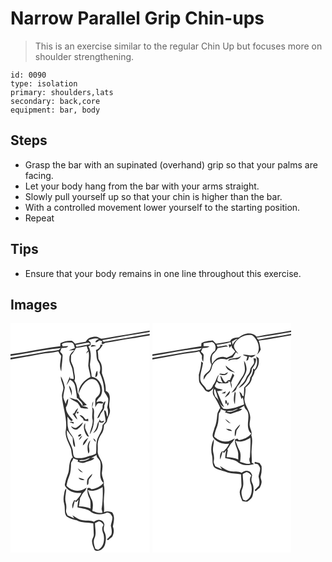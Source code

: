 # Narrow Parallel Grip Chin-ups
> This is an exercise similar to the regular Chin Up but focuses more on shoulder strengthening.

``` 
id: 0090 
type: isolation 
primary: shoulders,lats 
secondary: back,core 
equipment: bar, body 
``` 

## Steps

 - Grasp the bar with an supinated (overhand) grip so that your palms are facing.
 - Let your body hang from the bar with your arms straight.
 - Slowly pull yourself up so that your chin is higher than the bar.
 - With a controlled movement lower yourself to the starting position.
 - Repeat

## Tips

 - Ensure that your body remains in one line throughout this exercise.

## Images

<svg width="167pt" height="275pt" viewBox="0 0 167 275" xmlns="http://www.w3.org/2000/svg">
  <g fill="#FFF">
    <path d="M0 0h167v8.72c-17.13 3.2-34.39 5.6-51.5 8.91-2.16.37-4.31.85-6.5.97-2.16-.38-3.83-2.11-6.01-2.41-4.82-.2-10.45 1.14-12.65 5.94-4.26.75-8.55 1.41-12.75 2.51-1.22-1.25-2.4-2.58-3.82-3.62-4.72-.31-9.68.41-13.8 2.88l-.27 3.75C39.69 30.09 19.98 34.59 0 37.22V0zM110.1 20.18c18.92-3.47 37.91-6.55 56.9-9.63v2.16c-18.36 3.55-36.89 6.1-55.26 9.61-.41-.53-1.23-1.6-1.64-2.14z"/>
    <path d="M143.83 18.47c7.76-1.07 15.4-2.91 23.17-3.9V275H0V43.41c11.75-2.01 23.5-4 35.2-6.25 7.32-1.57 14.86-1.66 22.14-3.44.89 2 2.11 3.81 3.54 5.45-.61 6.12-2.83 12.68.05 18.54.29-6.24 1.39-12.42 1.61-18.65.28-2.18-1.95-3.33-2.95-4.97.44-1.49 1.06-2.91 1.64-4.35 2.73-.43 6.37.57 8.03-2.31-2.22.03-4.43.18-6.63.4-.3-.95-.61-1.89-.92-2.83 3.29-2.37 7.48-1.98 11.31-1.92 3.22.44 3.49 4.31 4.22 6.81-2.47.87-4.92 1.79-7.35 2.75 2.26-.11 4.52-.26 6.78-.39-2.89 2.53-6.28 5.48-5.91 9.75-.85 4.76 2.39 8.66 3.45 13.04.59 3.97 1.67 7.89 1.61 11.93-1.46-.21-2.92-.39-4.39-.54-.01-.68-.05-2.04-.06-2.71-1.44 3.52-3.03 6.99-4.24 10.6 1.63-2 2.93-4.24 4.06-6.56 3.32 1.32 5.59 4.26 6.33 7.71.89 4.66 1.75 9.34 2.14 14.07.43.25 1.3.75 1.74.99 1.53 2.92 6.64 4.96 4.75 8.74-1.79-2.78-3.75-5.46-6.36-7.52-3.12-.49-6.11-1.56-9.14-2.46 2.8 2.76 6.55 4.08 9.77 6.18 1.59 1.89 2.7 4.11 4 6.19 2.97.32 5.95 1.03 8.94.63-1.64-2.56-4.93-2.27-7.52-2.91 1.92-.48 3.85-.92 5.78-1.36-3.17-2.79-6.01-5.91-8.69-9.16-.19-1.93-.59-3.87-2.16-5.18-.72-5.08-.95-10.44-4.08-14.75 1.72-4.28-.38-8.6-.56-12.94-.22-3.61-2.39-6.66-3.39-10.05-.46-2.55-.03-5.14.05-7.7 2.4-2.55 4.18-5.55 5.89-8.59 4.29-.48 8.53-1.31 12.74-2.24.47 1.75 1.05 3.47 1.77 5.14-1.04 1.09-2.02 2.27-2.26 3.84l2.73-2.61c1.31 5.71-.14 11.45-.32 17.17.55 4.55 2.2 8.9 2.69 13.48-7.83 3.54-14.69 11.25-14.32 20.27 2.52-6.77 5.98-13.76 12.7-17.22 3.31-1.02 7.42-.47 9.62 2.44 2.82 3.79 4.35 8.89 3.24 13.55-.68 3.1-3.7 4.73-5.21 7.33-.63 3.34-.25 6.76-.33 10.14.82-1.5 1.49-3.12 2.65-4.4 2.15-1.57 5.77 1.52 7.19-1.35-2.55-2.08-5.68-1.78-8.46-.41.54-3.01 2.87-4.92 4.83-7.03 5.17-8.76-.23-22.06-10.58-23.58.11-5.79-2.89-11.3-1.73-17.1.99-6.44 1.39-13.55-2.15-19.33.94-.55 1.88-1.1 2.83-1.65-.05-.75-.14-2.25-.18-3.01-.9-.95-1.78-1.91-2.66-2.88 4.01-1.42 8.32-2.94 12.56-1.48-1.48 1.25-4.44 1.68-3.91 4.24 1.79.15 2.96-1.43 4.35-2.28 1.22.27 2.45.53 3.68.8-.25.66-.76 1.99-1.02 2.65.59.34 1.17.68 1.75 1.02 1.27-.96 2.7-1.79 4.32-1.94 9.6-1.22 19.03-3.52 28.63-4.74m-47.35 9.89a89.7 89.7 0 0 0 6.52-1.13c-2.19-.86-6.45-2.71-6.52 1.13m11.3-2.41c.21 3.3-2.81 4.97-5.25 6.38 1.13 4.69-.12 10.06 2.92 14.14 2.52 3.72 2.77 8.55 1.43 12.75 3.3 7.14 5.64 14.76 5.5 22.7 1.61 2.71 3.5 5.28 4.75 8.18.59 3.7-.4 7.44-1.07 11.06 1.36 3.56 1.27 7.41.36 11.07-1.76-2.44-.75-6.3-3.42-8.01l-.55.93c.11 4.3 1.83 8.45 1.64 12.82-1.24 1.45-2.47 2.91-3.71 4.36.21 7.42-5.86 12.69-6.9 19.75-1.08 4.79-.03 9.75-1 14.55-3.13 1.95-6.96 2.25-10.39 3.5-4.29 1.92-9.16 1.85-13.75 1.47-3.93-1.5-2.86-6.47-3.73-9.72-1.9-7.92-8.3-14.73-6.85-23.35 2.3 2.83 4.33 5.87 6.77 8.59.61 3.79-.35 8.88 2.77 11.6.57-2.98-.52-5.91-1.06-8.8-.9-4.94-5.75-7.93-6.74-12.85-1.59-4.91-.89-10.09-1.21-15.15 1.56 1.93 2.75 4.34 4.99 5.56.39-.3 1.17-.9 1.55-1.2-3.7-4.43-8.5-9.12-8.29-15.35 2.01-3.03 2.87-6.72 2.63-10.33-1.99 1.58-2.44 4.05-2.83 6.39-.94-2.73-2.41-5.28-2.98-8.13.1-4 1.35-7.85 1.83-11.8-.87-4.66-2.4-9.22-4.67-13.38-.68 5.31 3.37 9.82 2.85 15.14-.48 2.75-1.58 5.4-1.67 8.22.93 14.34 7.17 28.37 4.46 42.89-.47 7.67 4.15 14.25 6.54 21.24.49 3.51.65 7.1 2.18 10.37l-1.1-.11c-2.86 3.97-3.23 8.79-3.61 13.5-.28 5.28-3.17 9.87-4.18 14.99-.18 1.92-1.67 4.22-.1 5.94 4.07 6.26 12.1 8.51 19.23 7.7-1.5 3.58-4.05 6.5-6.61 9.35-.68-.21-1.35-.4-2.02-.6-1.75 2.99-3.44 6.73-1.69 10.11.83-3.14 1.45-6.34 2.44-9.44.37.45 1.11 1.34 1.48 1.79.75-.78 2.24-2.33 2.98-3.11-.83 3-1.14 6.09-1.33 9.18 5.71 1.59 12.33 1.64 16.81 6.03 5.73 3.39 13.07 3.13 18.98.29 1.14.38 2.29.77 3.43 1.16 1.06 1.74 3.07 3.29 2.66 5.55-.08 3.16-1.48 6.07-1.86 9.17.85 3.61 1.84 7.35.45 10.98-2 1.45-3.02 3.87-5.2 5.13.44.45.89.9 1.33 1.36 1.55-1.41 3.15-2.75 4.86-3.97 2.34-3.8 2.82-8.39 1-12.5 1-5.67 2.94-12.17-.94-17.21-3.15-1.51-6.62-1.53-9.81-.07.95-4.91-.53-9.85-.01-14.78.07-6.13 1.6-12.35-.15-18.36 1.1-5.07-2.81-9.47-2.19-14.52.45-3.69 1.29-7.5.16-11.16-1.01-5.24-5.78-9.31-5.22-14.89.2-2.69.04-5.38-.02-8.07.22-4.51 2.17-8.7 4.7-12.36 2.11-3.08 2.74-6.81 2.87-10.46 1.22-1.42 2.7-2.7 3.47-4.44.89-5.02 4.82-9.47 3.39-14.82-1.9-5.54 1.34-11.25-.46-16.81-.39-2.35-2.32-3.9-4.37-4.82.49-7.41-2.17-14.42-4.56-21.28-.14-2.98.46-5.99-.3-8.93-.33-3.13-2.45-5.55-3.85-8.24-.35-3.13-.28-6.3-.95-9.4 2.79-1.88 4.66-4.7 6.19-7.64-1.01.05-2 .11-3 .17m-6.12 38.73c3.68-.76 2.8-5.03 2.49-7.73-2.03 2.05-1.97 5.09-2.49 7.73m-31.43 9.99c.14 4.29 2.8 7.99 3.01 12.3 1.08-4.31.02-9.02-3.01-12.3M98.22 103c.62 3.65-.58 7.34-.06 10.98 1.94 6.63-2.31 12.88-3.05 19.35 4.31-6.43 5.59-14.57 5.03-22.19-.2-3.56 1.28-7.79-2.04-10.35.58-2.32 1.2-4.64 1.19-7.05-1.69 2.8-1.56 6.14-1.07 9.26m12.18-1.01c-2.17 4.04-5.12 7.71-6.3 12.23 1.55-.77 2.75-2 3.28-3.66 1.38-4.02 5.92-6.8 5.12-11.47.67-1.8 1.24-3.64 1.6-5.52-3.5 1.31-3.58 5.3-3.7 8.42m-33.8 5.76c-.54.27-1.6.81-2.13 1.08 1.94 2.19 3.22 4.98 5.64 6.72-.35-2.13-1.39-4.03-2.6-5.78 1.17-2.69 2.97-5.12 3.56-8.03-2 1.58-3.52 3.65-4.47 6.01m3.27-1.28c-.6 1.71-.09 2.24 1.5 1.6.57-1.69.07-2.23-1.5-1.6m3.02 3.87c1.28 2.37 4.62 3.4 4.85 6.25 1.85.51 3.74.87 5.66 1.01-.06-1-.14-1.99-.24-2.98-.75.25-2.26.74-3.01.98-1.96-2.26-3.77-5.58-7.26-5.26m23.4 4.81c.12.48.34 1.46.46 1.95-2.24 1.62-2.35 4.6-3.22 6.99-.74 2.92-2.64 5.3-4.32 7.73 5.25-2.26 6.61-8.42 6.85-13.58 2.15 1.3 5.6 1.87 6.43-1.24-1.21.3-2.41.61-3.6.95-.87-.94-1.73-1.87-2.6-2.8m-35.27 3.51c1.63.64 3.29 1.25 4.92 1.92l-.28-2.14c-1.56.16-3.14-.51-4.64.22m15.96.29c-2.68 2.2-5.11 4.72-8.05 6.56-2.3.88-4.22-1.21-6.27-1.89 1.18 2.92 4.44 4.78 7.49 3.72 2.84-2.19 5.86-4.79 6.83-8.39m2.4 11.77c1.05 2.16 1.86 5.22 4.74 5.4-1.37-3.52-3.42-6.75-4.6-10.34-.12-1.99.15-3.98.17-5.97-2.62 3.06-1.57 7.48-.31 10.91m-5.8 2.37c-.96.44-2.81 1.26-2.33 2.6 1.71 1.38 5.78-3.11 2.33-2.6m-1.48 7.17c1.8-1.32 3.1-3.17 3.96-5.22-2.16.99-3.4 2.99-3.96 5.22m4.74 6.34c3.24-2.05 4.46-6.13 6.62-9.18-3.41 1.9-6.51 5.03-6.62 9.18m12.42-8.43a9.416 9.416 0 0 0 2.88 4.33c.51-2.25-1.17-3.44-2.88-4.33m-5.79 18.25c2.01-2.05 1.01-4.9.75-7.41-.59-2.95 1-5.67 1.63-8.47-4.31 3.81-3.84 10.78-2.38 15.88m-29.28 49.43c-.71 3.67-.85 7.48.27 11.08 1.44 4.87-.41 10.53 2.79 14.89 3.71 2.4 7.88 3.97 12.24 4.63 6.11 3.4 13.26 2.33 19.87 3.79.25 4.25.36 8.51.56 12.77.37 2.52-1.29 4.6-1.92 6.92-.76 4.35 1.43 8.4 2.96 12.32 5.37 2.88 11.46-1.93 12.6-7.25 1.07-4.8 1.61-10.21-.84-14.69-1.5-2.73-.62-5.91-.01-8.76-.65-2.16-1.79-4.46-4.18-5.05-2.91-1.37-6.09.21-8.45 1.92-4.03-2.35-8.84-1.07-13.22-1.94-4.81-.34-8.43-3.81-12.62-5.76.58.88 1.73 2.64 2.31 3.53-2.68-1.2-5.3-2.51-8.02-3.57-.82-2.13-2.38-4.2-1.78-6.59.46-3.11.38-6.25-.52-9.28-1.47-5.48.63-10.98.76-16.47-2.32 1.78-2.21 4.91-2.8 7.51z"/>
    <path d="M78.21 26.05c5.23-1.03 10.47-2.2 15.76-2.83.47.46 1.42 1.37 1.9 1.83-5.55 1-11.1 1.97-16.59 3.27-.27-.57-.8-1.71-1.07-2.27zM0 39.27c20.13-3.05 40.02-7.81 60.35-9.46-.61.57-1.82 1.71-2.42 2.27-5.26 1.23-10.67 1.54-16.01 2.25C27.97 36.79 14.03 39.38 0 41.37v-2.1zM96.87 161.73c2.18-1.16 4.34-2.36 6.43-3.68-.3 3.65 3.91 4.86 4.43 8.23 1.9 8.31-3.26 18.58 3.88 25.35-3.68 4.45-8.99 6.82-14.63 7.6-1.19-1.6-2.88-1.85-4.69-1.23-.37 4.02.5 8 2.3 11.6 2.18 3.94 1.1 8.57 1.51 12.85-4.43-1.79-9.19-2.82-13.98-2.69.48-3.35.94-6.7 1.43-10.04 1.67-2.62 2.73-5.72 5.18-7.75 1.45-1.19 1.95-3.06 2.73-4.68-3.5 2.01-7.32 4.09-11.5 3.66-4.88-.17-9.39-2.56-12.76-6 .62-3.79 1.6-7.5 3.09-11.03 1.97-4.75 2.21-9.95 2.31-15.02-.11-2.6 2.6-4.21 2.67-6.8 1.77.88 3.62 1.6 5.57 1.96l.2 1.24-1.01.48c3.07 1.32 6.54 2.83 9.8 1.14 3.55-1.79 8.4-1.57 10.84-5.1-.95-.02-2.85-.06-3.8-.09m-16.18 12.2c1.36 2.47 3.32 4.68 6.25 5.14a76.842 76.842 0 0 0-6.25-5.14M92.46 187c-.72 2.32-.84 4.84-.45 7.24 2.87-1.17.66-5.46 2.53-7.57 1.56-1.82 3.35-3.63 3.64-6.14-2.15 1.92-4.09 4.1-5.72 6.47m-10.88-1.56c1.52 2.55 4.63 3.17 7.35 2.54-2.13-1.59-4.85-1.87-7.35-2.54z"/>
    <path d="M87 164.06c3.07.25 5.56-2 8.56-2.19-3.75 2.54-8.66 4.38-13.23 3.24 1.22-1.32 3.07-.95 4.67-1.05zM92.79 200.04c5.93 2.44 12.7-.2 17.76-3.55.44 8.85.19 17.78-1.22 26.53.23 1.46.76 2.85 1.11 4.29-4.22 1.22-8.32-.85-12.26-2.11.86-4.9 1.48-10.5-1.36-14.87-1.65-3.3-2.65-6.88-4.03-10.29zM101.5 239.87c1.52-.81 3.06-1.59 4.6-2.36 2.54.63 4.57 2.16 5.58 4.63-2.66 3.17-1.5 7.62-.02 11.05 1.51 6.56.42 15.63-6.58 18.63-.79-.25-2.37-.77-3.16-1.03-1.41-4.09-3.09-8.74-1.1-12.93 2.68-5.68.37-12.02.68-17.99z"/>
  </g>
  <g fill="#333">
    <path d="M115.5 17.63c17.11-3.31 34.37-5.71 51.5-8.91v1.83c-18.99 3.08-37.98 6.16-56.9 9.63.41.54 1.23 1.61 1.64 2.14 18.37-3.51 36.9-6.06 55.26-9.61v1.86c-7.77.99-15.41 2.83-23.17 3.9-9.6 1.22-19.03 3.52-28.63 4.74-1.62.15-3.05.98-4.32 1.94-.58-.34-1.16-.68-1.75-1.02.26-.66.77-1.99 1.02-2.65-1.23-.27-2.46-.53-3.68-.8-1.39.85-2.56 2.43-4.35 2.28-.53-2.56 2.43-2.99 3.91-4.24-4.24-1.46-8.55.06-12.56 1.48.88.97 1.76 1.93 2.66 2.88.04.76.13 2.26.18 3.01-.95.55-1.89 1.1-2.83 1.65 3.54 5.78 3.14 12.89 2.15 19.33-1.16 5.8 1.84 11.31 1.73 17.1 10.35 1.52 15.75 14.82 10.58 23.58-1.96 2.11-4.29 4.02-4.83 7.03 2.78-1.37 5.91-1.67 8.46.41-1.42 2.87-5.04-.22-7.19 1.35-1.16 1.28-1.83 2.9-2.65 4.4.08-3.38-.3-6.8.33-10.14 1.51-2.6 4.53-4.23 5.21-7.33 1.11-4.66-.42-9.76-3.24-13.55-2.2-2.91-6.31-3.46-9.62-2.44-6.72 3.46-10.18 10.45-12.7 17.22-.37-9.02 6.49-16.73 14.32-20.27-.49-4.58-2.14-8.93-2.69-13.48.18-5.72 1.63-11.46.32-17.17l-2.73 2.61c.24-1.57 1.22-2.75 2.26-3.84-.72-1.67-1.3-3.39-1.77-5.14-4.21.93-8.45 1.76-12.74 2.24-1.71 3.04-3.49 6.04-5.89 8.59-.08 2.56-.51 5.15-.05 7.7 1 3.39 3.17 6.44 3.39 10.05.18 4.34 2.28 8.66.56 12.94 3.13 4.31 3.36 9.67 4.08 14.75 1.57 1.31 1.97 3.25 2.16 5.18 2.68 3.25 5.52 6.37 8.69 9.16-1.93.44-3.86.88-5.78 1.36 2.59.64 5.88.35 7.52 2.91-2.99.4-5.97-.31-8.94-.63-1.3-2.08-2.41-4.3-4-6.19-3.22-2.1-6.97-3.42-9.77-6.18 3.03.9 6.02 1.97 9.14 2.46 2.61 2.06 4.57 4.74 6.36 7.52 1.89-3.78-3.22-5.82-4.75-8.74-.44-.24-1.31-.74-1.74-.99-.39-4.73-1.25-9.41-2.14-14.07-.74-3.45-3.01-6.39-6.33-7.71-1.13 2.32-2.43 4.56-4.06 6.56 1.21-3.61 2.8-7.08 4.24-10.6.01.67.05 2.03.06 2.71 1.47.15 2.93.33 4.39.54.06-4.04-1.02-7.96-1.61-11.93-1.06-4.38-4.3-8.28-3.45-13.04-.37-4.27 3.02-7.22 5.91-9.75-2.26.13-4.52.28-6.78.39 2.43-.96 4.88-1.88 7.35-2.75-.73-2.5-1-6.37-4.22-6.81-3.83-.06-8.02-.45-11.31 1.92.31.94.62 1.88.92 2.83 2.2-.22 4.41-.37 6.63-.4-1.66 2.88-5.3 1.88-8.03 2.31-.58 1.44-1.2 2.86-1.64 4.35 1 1.64 3.23 2.79 2.95 4.97-.22 6.23-1.32 12.41-1.61 18.65-2.88-5.86-.66-12.42-.05-18.54-1.43-1.64-2.65-3.45-3.54-5.45-7.28 1.78-14.82 1.87-22.14 3.44C23.5 39.41 11.75 41.4 0 43.41v-2.04c14.03-1.99 27.97-4.58 41.92-7.04 5.34-.71 10.75-1.02 16.01-2.25.6-.56 1.81-1.7 2.42-2.27C40.02 31.46 20.13 36.22 0 39.27v-2.05c19.98-2.63 39.69-7.13 59.7-9.57l.27-3.75c4.12-2.47 9.08-3.19 13.8-2.88 1.42 1.04 2.6 2.37 3.82 3.62 4.2-1.1 8.49-1.76 12.75-2.51 2.2-4.8 7.83-6.14 12.65-5.94 2.18.3 3.85 2.03 6.01 2.41 2.19-.12 4.34-.6 6.5-.97m-37.29 8.42c.27.56.8 1.7 1.07 2.27 5.49-1.3 11.04-2.27 16.59-3.27-.48-.46-1.43-1.37-1.9-1.83-5.29.63-10.53 1.8-15.76 2.83z"/>
    <path d="M96.48 28.36c.07-3.84 4.33-1.99 6.52-1.13a89.7 89.7 0 0 1-6.52 1.13zM107.78 25.95c1-.06 1.99-.12 3-.17-1.53 2.94-3.4 5.76-6.19 7.64.67 3.1.6 6.27.95 9.4 1.4 2.69 3.52 5.11 3.85 8.24.76 2.94.16 5.95.3 8.93 2.39 6.86 5.05 13.87 4.56 21.28 2.05.92 3.98 2.47 4.37 4.82 1.8 5.56-1.44 11.27.46 16.81 1.43 5.35-2.5 9.8-3.39 14.82-.77 1.74-2.25 3.02-3.47 4.44-.13 3.65-.76 7.38-2.87 10.46-2.53 3.66-4.48 7.85-4.7 12.36.06 2.69.22 5.38.02 8.07-.56 5.58 4.21 9.65 5.22 14.89 1.13 3.66.29 7.47-.16 11.16-.62 5.05 3.29 9.45 2.19 14.52 1.75 6.01.22 12.23.15 18.36-.52 4.93.96 9.87.01 14.78 3.19-1.46 6.66-1.44 9.81.07 3.88 5.04 1.94 11.54.94 17.21 1.82 4.11 1.34 8.7-1 12.5-1.71 1.22-3.31 2.56-4.86 3.97-.44-.46-.89-.91-1.33-1.36 2.18-1.26 3.2-3.68 5.2-5.13 1.39-3.63.4-7.37-.45-10.98.38-3.1 1.78-6.01 1.86-9.17.41-2.26-1.6-3.81-2.66-5.55-1.14-.39-2.29-.78-3.43-1.16-5.91 2.84-13.25 3.1-18.98-.29-4.48-4.39-11.1-4.44-16.81-6.03.19-3.09.5-6.18 1.33-9.18-.74.78-2.23 2.33-2.98 3.11-.37-.45-1.11-1.34-1.48-1.79-.99 3.1-1.61 6.3-2.44 9.44-1.75-3.38-.06-7.12 1.69-10.11.67.2 1.34.39 2.02.6 2.56-2.85 5.11-5.77 6.61-9.35-7.13.81-15.16-1.44-19.23-7.7-1.57-1.72-.08-4.02.1-5.94 1.01-5.12 3.9-9.71 4.18-14.99.38-4.71.75-9.53 3.61-13.5l1.1.11c-1.53-3.27-1.69-6.86-2.18-10.37-2.39-6.99-7.01-13.57-6.54-21.24 2.71-14.52-3.53-28.55-4.46-42.89.09-2.82 1.19-5.47 1.67-8.22.52-5.32-3.53-9.83-2.85-15.14 2.27 4.16 3.8 8.72 4.67 13.38-.48 3.95-1.73 7.8-1.83 11.8.57 2.85 2.04 5.4 2.98 8.13.39-2.34.84-4.81 2.83-6.39.24 3.61-.62 7.3-2.63 10.33-.21 6.23 4.59 10.92 8.29 15.35-.38.3-1.16.9-1.55 1.2-2.24-1.22-3.43-3.63-4.99-5.56.32 5.06-.38 10.24 1.21 15.15.99 4.92 5.84 7.91 6.74 12.85.54 2.89 1.63 5.82 1.06 8.8-3.12-2.72-2.16-7.81-2.77-11.6-2.44-2.72-4.47-5.76-6.77-8.59-1.45 8.62 4.95 15.43 6.85 23.35.87 3.25-.2 8.22 3.73 9.72 4.59.38 9.46.45 13.75-1.47 3.43-1.25 7.26-1.55 10.39-3.5.97-4.8-.08-9.76 1-14.55 1.04-7.06 7.11-12.33 6.9-19.75 1.24-1.45 2.47-2.91 3.71-4.36.19-4.37-1.53-8.52-1.64-12.82l.55-.93c2.67 1.71 1.66 5.57 3.42 8.01.91-3.66 1-7.51-.36-11.07.67-3.62 1.66-7.36 1.07-11.06-1.25-2.9-3.14-5.47-4.75-8.18.14-7.94-2.2-15.56-5.5-22.7 1.34-4.2 1.09-9.03-1.43-12.75-3.04-4.08-1.79-9.45-2.92-14.14 2.44-1.41 5.46-3.08 5.25-6.38M96.87 161.73c.95.03 2.85.07 3.8.09-2.44 3.53-7.29 3.31-10.84 5.1-3.26 1.69-6.73.18-9.8-1.14l1.01-.48-.2-1.24c-1.95-.36-3.8-1.08-5.57-1.96-.07 2.59-2.78 4.2-2.67 6.8-.1 5.07-.34 10.27-2.31 15.02-1.49 3.53-2.47 7.24-3.09 11.03 3.37 3.44 7.88 5.83 12.76 6 4.18.43 8-1.65 11.5-3.66-.78 1.62-1.28 3.49-2.73 4.68-2.45 2.03-3.51 5.13-5.18 7.75-.49 3.34-.95 6.69-1.43 10.04 4.79-.13 9.55.9 13.98 2.69-.41-4.28.67-8.91-1.51-12.85-1.8-3.6-2.67-7.58-2.3-11.6 1.81-.62 3.5-.37 4.69 1.23 5.64-.78 10.95-3.15 14.63-7.6-7.14-6.77-1.98-17.04-3.88-25.35-.52-3.37-4.73-4.58-4.43-8.23-2.09 1.32-4.25 2.52-6.43 3.68M87 164.06c-1.6.1-3.45-.27-4.67 1.05 4.57 1.14 9.48-.7 13.23-3.24-3 .19-5.49 2.44-8.56 2.19m5.79 35.98c1.38 3.41 2.38 6.99 4.03 10.29 2.84 4.37 2.22 9.97 1.36 14.87 3.94 1.26 8.04 3.33 12.26 2.11-.35-1.44-.88-2.83-1.11-4.29 1.41-8.75 1.66-17.68 1.22-26.53-5.06 3.35-11.83 5.99-17.76 3.55z"/>
    <path d="M101.66 64.68c.52-2.64.46-5.68 2.49-7.73.31 2.7 1.19 6.97-2.49 7.73zM70.23 74.67c3.03 3.28 4.09 7.99 3.01 12.3-.21-4.31-2.87-8.01-3.01-12.3zM98.22 103c-.49-3.12-.62-6.46 1.07-9.26.01 2.41-.61 4.73-1.19 7.05 3.32 2.56 1.84 6.79 2.04 10.35.56 7.62-.72 15.76-5.03 22.19.74-6.47 4.99-12.72 3.05-19.35-.52-3.64.68-7.33.06-10.98zM110.4 101.99c.12-3.12.2-7.11 3.7-8.42-.36 1.88-.93 3.72-1.6 5.52.8 4.67-3.74 7.45-5.12 11.47-.53 1.66-1.73 2.89-3.28 3.66 1.18-4.52 4.13-8.19 6.3-12.23zM76.6 107.75c.95-2.36 2.47-4.43 4.47-6.01-.59 2.91-2.39 5.34-3.56 8.03 1.21 1.75 2.25 3.65 2.6 5.78-2.42-1.74-3.7-4.53-5.64-6.72.53-.27 1.59-.81 2.13-1.08z"/>
    <path d="M79.87 106.47c1.57-.63 2.07-.09 1.5 1.6-1.59.64-2.1.11-1.5-1.6zM82.89 110.34c3.49-.32 5.3 3 7.26 5.26.75-.24 2.26-.73 3.01-.98.1.99.18 1.98.24 2.98-1.92-.14-3.81-.5-5.66-1.01-.23-2.85-3.57-3.88-4.85-6.25zM106.29 115.15c.87.93 1.73 1.86 2.6 2.8 1.19-.34 2.39-.65 3.6-.95-.83 3.11-4.28 2.54-6.43 1.24-.24 5.16-1.6 11.32-6.85 13.58 1.68-2.43 3.58-4.81 4.32-7.73.87-2.39.98-5.37 3.22-6.99-.12-.49-.34-1.47-.46-1.95zM71.02 118.66c1.5-.73 3.08-.06 4.64-.22l.28 2.14c-1.63-.67-3.29-1.28-4.92-1.92zM86.98 118.95c-.97 3.6-3.99 6.2-6.83 8.39-3.05 1.06-6.31-.8-7.49-3.72 2.05.68 3.97 2.77 6.27 1.89 2.94-1.84 5.37-4.36 8.05-6.56zM89.38 130.72c-1.26-3.43-2.31-7.85.31-10.91-.02 1.99-.29 3.98-.17 5.97 1.18 3.59 3.23 6.82 4.6 10.34-2.88-.18-3.69-3.24-4.74-5.4zM83.58 133.09c3.45-.51-.62 3.98-2.33 2.6-.48-1.34 1.37-2.16 2.33-2.6zM82.1 140.26c.56-2.23 1.8-4.23 3.96-5.22-.86 2.05-2.16 3.9-3.96 5.22zM86.84 146.6c.11-4.15 3.21-7.28 6.62-9.18-2.16 3.05-3.38 7.13-6.62 9.18zM99.26 138.17c1.71.89 3.39 2.08 2.88 4.33a9.416 9.416 0 0 1-2.88-4.33zM93.47 156.42c-1.46-5.1-1.93-12.07 2.38-15.88-.63 2.8-2.22 5.52-1.63 8.47.26 2.51 1.26 5.36-.75 7.41zM80.69 173.93c2.17 1.6 4.26 3.32 6.25 5.14-2.93-.46-4.89-2.67-6.25-5.14zM92.46 187c1.63-2.37 3.57-4.55 5.72-6.47-.29 2.51-2.08 4.32-3.64 6.14-1.87 2.11.34 6.4-2.53 7.57-.39-2.4-.27-4.92.45-7.24zM81.58 185.44c2.5.67 5.22.95 7.35 2.54-2.72.63-5.83.01-7.35-2.54zM64.19 205.85c.59-2.6.48-5.73 2.8-7.51-.13 5.49-2.23 10.99-.76 16.47.9 3.03.98 6.17.52 9.28-.6 2.39.96 4.46 1.78 6.59 2.72 1.06 5.34 2.37 8.02 3.57-.58-.89-1.73-2.65-2.31-3.53 4.19 1.95 7.81 5.42 12.62 5.76 4.38.87 9.19-.41 13.22 1.94 2.36-1.71 5.54-3.29 8.45-1.92 2.39.59 3.53 2.89 4.18 5.05-.61 2.85-1.49 6.03.01 8.76 2.45 4.48 1.91 9.89.84 14.69-1.14 5.32-7.23 10.13-12.6 7.25-1.53-3.92-3.72-7.97-2.96-12.32.63-2.32 2.29-4.4 1.92-6.92-.2-4.26-.31-8.52-.56-12.77-6.61-1.46-13.76-.39-19.87-3.79-4.36-.66-8.53-2.23-12.24-4.63-3.2-4.36-1.35-10.02-2.79-14.89-1.12-3.6-.98-7.41-.27-11.08m37.31 34.02c-.31 5.97 2 12.31-.68 17.99-1.99 4.19-.31 8.84 1.1 12.93.79.26 2.37.78 3.16 1.03 7-3 8.09-12.07 6.58-18.63-1.48-3.43-2.64-7.88.02-11.05-1.01-2.47-3.04-4-5.58-4.63-1.54.77-3.08 1.55-4.6 2.36z"/>
  </g>
</svg>

<svg width="167pt" height="275pt" viewBox="0 0 167 275" xmlns="http://www.w3.org/2000/svg">
  <g fill="#FFF">
    <path d="M0 0h167v8.72c-13.94 2.74-28.06 4.43-41.97 7.38-5.58-6.29-15.38-4.27-21.02.82-3.93.59-9.04.42-10.8 4.84-5.56 1.03-11.13 1.98-16.71 2.84-1.3-1.34-2.61-2.67-3.94-3.98-4.66.57-9.53.73-13.66 3.26-.1 1.23-.21 2.45-.31 3.68C39.02 30.61 19.57 34.33 0 37.37V0zM125.12 17.32c14-2.08 27.94-4.48 41.88-6.91v2.3c-13.23 2.84-26.72 4.2-39.94 7.07-.65-.82-1.29-1.64-1.94-2.46z"/>
    <path d="M98.01 26.05c3.31-8.31 13.09-13.21 21.72-11.67 7.02 5.05 10.64 15.64 5.68 23.32 1.98-1.68 3.61-3.72 4.64-6.11-.85-3.62-1-7.41-2.51-10.85 13.25-1.37 26.34-4.06 39.46-6.31V275H0V43.42c11.65-2.03 23.3-3.96 34.91-6.21 7.04-1.54 14.33-1.55 21.3-3.48 1.05 1.82 2.18 3.59 3.39 5.32-.36 2.54-.26 5.11 1.35 7.23.23-2.45.56-4.89.54-7.34.46-2.28-1.93-3.33-3.18-4.78.65-1.45 1.29-2.9 1.94-4.35 2.89-.2 5.98-.16 8.38-2.05-2.4-.19-4.81-.21-7.22-.16l.09-3.51c3.36-.73 6.82-.89 10.2-1.52 4.08 1.79 5.03 6.62 3.36 10.46-5.57 3.45-7.44 11.04-4.05 16.65-.75 2.29-1.24 4.7-2.44 6.82-2.02 2.35-4.82 3.95-6.58 6.54-.57 1.54-.41 3.22-.57 4.82 1.93-2.84 3.37-6.11 6.24-8.17 4.14-3 3.04-9.06 6.55-12.58 3.33-4.62 9.72-5.14 14.81-3.65 2.37-1.02 4.8-1.9 7.33-2.42 1.4-2.1 2.7-4.27 4-6.44.69.56 2.07 1.67 2.76 2.23-2.08-3.36-5.89-6.4-5.1-10.78m10.54 11.98c1.78.75 3.59 1.44 5.42 2.08-.44 1.62-.86 3.26-1.25 4.9.53-.26 1.59-.76 2.12-1.01.37-1.38.76-2.75 1.17-4.12.96.37 1.92.75 2.87 1.13 2.07-.41 3.69-1.66 5.17-3.09-2.05.02-4.03.66-6.08.7-3.16-.02-6.25-1.45-9.42-.59m-16.66 5.33c-.22.49-.67 1.49-.9 1.99 2.77-1.52 5.81-2.3 8.99-1.96 2.84.3 5.36-1.72 6.38-4.27-4.19 3.33-9.73 2.24-14.47 4.24m32.98-2.33c1.67 4.79 1.09 10.42-2.08 14.47-.46-.27-1.37-.82-1.82-1.09-.1 3.96-1.22 7.67-3.62 10.85.13 5.27-4.12 8.41-7.28 11.94.12 3.47-.16 6.94-.42 10.39-.46-.17-1.39-.52-1.85-.69-.02-2.29-1.94-3.56-3.44-4.95.81 3.1 1.72 6.16 2.63 9.23.31-.56.91-1.68 1.21-2.24 1.22 2.66 1.34 5.64 1.81 8.49-7.87 3.07-16.17 6.37-24.79 5.18-4.27-4.11-4.73-11.15-9.72-14.48-.62-2-1.6-3.97-1.55-6.11.32-.87-.32-3.99 1.39-2.59 2.4 5.73 3.05 12.18 6.49 17.48.86 1.73 2.43 2.82 4.16 3.59-3.35-6.12-5.66-12.68-8.36-19.09 2.35-.11 4.7-.45 6.89-1.36-3.13-1.76-7.82-.64-9.64-4.6.74-1.85 1.64-3.64 2.46-5.46.82.76 1.65 1.52 2.49 2.27 3.93-.94 8.31 1.05 11.81-1.46l-1.37-1.1c1.03.14 2.07.3 3.1.46.3 2.75 1.08 5.41 1.96 8.03.07-2.38-.04-4.79-.95-7.01 1.03-2.94 2.44-5.73 3.9-8.48-.65-.85-1.31-1.68-1.96-2.52-.91 2.53-1.75 5.11-3.16 7.42l.63.3c-1.11.22-2.21.45-3.31.69-.84.86-1.69 1.71-2.55 2.55-3.3-1.79-3.53-5.95-6.27-8.28.23 3.07 1.02 6.1 2.85 8.62-2.2-.72-4.79-.91-6.48-2.67-.35-2.5 1.16-4.79 1.63-7.19-3.19 3.67-3.44 8.98-6.86 12.56-1 3.27-3.98 6.74-7.75 5.44-1.93-4.54-7.38-7.13-7.55-12.48-.33-6.69 2.43-13.13 3.25-19.74-.76-.48-1.5-.98-2.23-1.5.31 5.52-1.58 10.78-2.81 16.07.29 2.99-.1 6.08.67 9 1.92 3.25 4.59 5.97 6.73 9.06.98 1.5 2.93 1.72 4.44 2.46 2.11-1.42 4.41-2.7 5.84-4.91-1.01 2.89-1.46 6.24.12 9.01 3.19 5.27 6.45 10.56 8.49 16.4 2 1.06 4.13 1.82 6.39 2.09-.39.62-.78 1.24-1.17 1.87 2.19.71 4.35 1.88 6.72 1.72 2.31-.36 4.45-1.37 6.68-2.07 2.54-.9 5.51-1.33 7.14-3.76-.98-.01-2.93-.04-3.9-.05 2.15-1.19 4.29-2.4 6.34-3.75.25 1.74.88 3.36 2.28 4.48 3.59 3.5 2.77 8.98 2.46 13.49-.61 5.28-.74 11.68 3.69 15.45-3.59 4.75-9.17 6.96-14.88 7.88l-1.77-2.01c-.9.31-1.8.63-2.7.94-1.28 6.74 4.33 12.12 3.71 18.73 0 1.81.04 3.63.11 5.45-4.44-1.8-9.2-2.76-13.99-2.74.34-2.64.64-5.3 1.41-7.86-.11-.45-.34-1.33-.45-1.77 1.65-2.07 2.74-4.5 4.25-6.65 1.9-1.81 3.38-3.98 4.58-6.3-3.7 1.98-7.62 4.29-11.99 3.82-4.88-.16-9.33-2.61-12.73-5.99.64-4.33 2.04-8.47 3.65-12.52 1.8-4.86 1.44-10.11 1.99-15.16 1.3-2.12 3.21-4.14 1.46-6.71-1.31 2.75-3.43 5.29-3.45 8.48-.52 5.49-1.1 11.03-3.47 16.09-.75 3.88-3.93 8.63-.56 12.02 4.44 5.35 11.69 7.05 18.38 6.47-1.63 3.39-3.93 6.36-6.56 9.03-.71-.02-1.42-.01-2.12.03-2.36 2.68-2.76 6.47-2.1 9.86 1.28-3.14 1.9-6.5 2.96-9.71.34.49 1.01 1.49 1.34 1.99.75-.82 2.25-2.46 3-3.29-.81 3.05-1.12 6.18-1.32 9.32 4.83 1.31 10.2 1.53 14.51 4.25 5.39 4.97 13.51 5.03 20.12 2.82-.92-.54-1.84-1.08-2.77-1.58.56-5.12-.66-10.23-.13-15.36.07-5.87 1.71-11.92-.39-17.61 1.31-3.66-1.14-7-1.73-10.52-.93-3.62.56-7.25.5-10.89-.16-7.9-6.75-14.02-7.01-21.85.37-4.63 1.75-9.24 1.08-13.9 3.96-2.9 7.57-6.88 7.85-12.03 1.79-2.37 2.96-5.12 3.44-8.05 4.51-3.72 5.4-9.66 4.76-15.18-.96-.36-3.72-3.79-2.74-.93m-3.55.88c.31 1.99 1.08 4.02.58 6.04-1 2.17-2.84 3.82-3.95 5.92-.93 2.48-.78 5.45-2.77 7.43-1.54 1.61-2.32 3.69-3.16 5.71-1.75 4.33-5.99 6.84-8.3 10.81 4.47-2.37 8.23-6.08 10.12-10.83 1.47-4.27 6.16-7.07 5.37-12.08 2.76-3.71 5.77-7.62 5.1-12.56-1-.14-2-.28-2.99-.44M109.96 45c.11 4.47 1.81 8.95.69 13.42-1.36 4.83-5.03 8.48-7.25 12.89-2.35 4.32-5.31 8.18-8.42 11.96 2.44-1.05 5.39-2.29 5.98-5.2.71-2.93 3.64-4.51 4.78-7.24 2.45-5.23 6.98-9.7 7.31-15.74-.1-3.54-1.01-7.18-3.09-10.09m-21.98 5.59c.5 5.41 6.68 7.47 11.22 8.41-4.04-2.42-7.89-5.06-11.22-8.41m-1.43 10.35c-1.61-.16-3.22-.35-4.81-.64-.48.16-1.45.49-1.93.65 3.52 1.8 9.42 2.53 10.87-2.29-1.4.72-2.78 1.48-4.13 2.28M82.94 84.1l4.33.06c.2-.62.59-1.86.79-2.47-1.71.79-3.42 1.59-5.12 2.41m3.89 5.02c2.93-1.72 6.48-3.92 6.16-7.86-2.36 2.36-4.26 5.13-6.16 7.86m12.21 8.22c.36-4.47.35-8.97.97-13.42-.25-.54-.74-1.61-.99-2.15-.99 5.11-2.33 10.61.02 15.57M87.8 92.29c-.48 1.37-.57 3.41.54 4.49 2-.26 1.3-4.66-.54-4.49m2.28 6.25c1.38-.15 1.57-2.47.95-3.45-1.3.23-1.66 2.47-.95 3.45m-2.71 16.25c1.61 2.45 3.63 4.78 6.67 5.35a67.043 67.043 0 0 0-6.67-5.35m12.02 13.32c-.69 2.5-.61 5.15-.4 7.71 2-2.08 1.35-5.15 2.25-7.68 1.58-2.1 3.61-3.99 4.04-6.73-2.16 2.05-4.24 4.23-5.89 6.7m-11.1-1.69c1.77 2.21 4.48 3.05 7.23 2.86-1.22-2.57-4.9-1.9-7.23-2.86m-16.58 32.7c.97 4.52-.4 9.7 2.55 13.68 4.92 3.69 11.19 3.91 16.63 6.38 5.06 1.4 10.42.84 15.52 2.09.14 4.24.36 8.47.5 12.71.43 3.24-2.35 5.81-2.07 9.04.12 3.64 1.85 6.95 3.12 10.29 1.86.57 3.8.81 5.75.87 2.51-1.96 5.64-3.7 6.49-7.02 1.46-5.08 2.06-10.91-.44-15.76-1.55-2.79-.65-6.03-.05-8.95-.73-2.06-1.78-4.35-4.12-4.92-2.92-1.44-6.09.22-8.53 1.84-4.07-2.2-8.82-1.06-13.21-1.88-4.85-.42-8.63-3.76-12.72-6.05.61.96 1.81 2.88 2.41 3.84-2.66-1.22-5.27-2.54-8-3.58-.82-2.14-2.38-4.22-1.79-6.63.58-3.39.19-6.78-.68-10.08-1.29-5.32 1.12-10.58.7-15.9-3.4 5.92-3.87 13.49-2.06 20.03m50.85 9.23c1.32.24 2.64.51 3.96.81 1.05 1.81 3.15 3.43 2.73 5.77-.09 3.13-1.52 6.01-1.83 9.1.74 3.61 1.84 7.31.44 10.94-1.77 1.68-3.21 3.69-5.13 5.22.4.44.81.88 1.22 1.32 1.59-1.42 3.22-2.79 4.94-4.04.97-2.07 1.98-4.18 2.15-6.49.38-2.76-1.92-5.26-.89-8.01.99-3.77 1.24-7.68.84-11.56-.77-1.19-1.51-2.41-2.22-3.63-1.91-.58-3.85-1.07-5.8-1.48-.1.51-.31 1.53-.41 2.05z"/>
    <path d="M95.46 21.99c2.15-1.42 4.4-2.77 6.92-3.43-2.45 2.08-4.86 4.34-6.07 7.4-.28-1.33-.56-2.65-.85-3.97zM77.23 25.93c5.58-1.04 11.37-1.33 16.68-3.47.24 1.02.5 2.03.68 3.06-.78 0-2.33-.01-3.11-.01.36 1.36.78 2.7 1.25 4.03.56-.75 1.68-2.24 2.24-2.99.09.61.26 1.82.35 2.43 1.52 1.52 2.78 3.27 4.12 4.95-1.4 1.44-2.5 3.12-3.85 4.6-2.15 1.02-4.38 1.88-6.51 2.94-3.72-1.81-8.25-1.48-11.7.77-2.39 1.74-4.13 4.18-5.8 6.58-.31-3.72-.98-7.78.79-11.25 2.14-2.5 4.76-4.64 6.03-7.79 4.11-.59 8.17-1.64 12.35-1.79-.69-.54-1.38-1.09-2.08-1.63-3.47.67-6.93 1.4-10.42 1.97-.25-.6-.76-1.8-1.02-2.4zM0 39.27c19.84-3.05 39.46-7.58 59.47-9.48-.65.57-1.96 1.71-2.62 2.29-5.82 1.68-11.94 1.57-17.85 2.74C26.05 37.3 13 39.28.01 41.55L0 40.9v-1.63zM97.07 104.58c1.86-.69 3.7-1.52 5.7-1.76-3.97 2.48-9.05 4.73-13.75 3.08 2.47-1.39 5.46-.32 8.05-1.32zM99.77 141.02c5.95 2.51 12.7-.23 17.81-3.53.57 7.78-.21 15.53-.5 23.29-1.4 2.51-.49 5.21.58 7.64-4.3.92-8.41-.85-12.42-2.13.67-4.95 1.46-10.53-1.4-14.94-1.65-3.32-2.69-6.9-4.07-10.33zM108.46 180.9c1.55-.83 3.12-1.63 4.7-2.41 2.47.69 4.5 2.18 5.5 4.61-2.54 3.28-1.48 7.63-.01 11.12 1.56 6.57.4 15.56-6.54 18.62-.81-.27-2.42-.81-3.23-1.09-1.35-4.08-3.05-8.7-1.06-12.88 2.62-5.68.44-12 .64-17.97z"/>
  </g>
  <g fill="#333">
    <path d="M125.03 16.1c13.91-2.95 28.03-4.64 41.97-7.38v1.69c-13.94 2.43-27.88 4.83-41.88 6.91.65.82 1.29 1.64 1.94 2.46 13.22-2.87 26.71-4.23 39.94-7.07v1.72c-13.12 2.25-26.21 4.94-39.46 6.31 1.51 3.44 1.66 7.23 2.51 10.85-1.03 2.39-2.66 4.43-4.64 6.11 4.96-7.68 1.34-18.27-5.68-23.32-8.63-1.54-18.41 3.36-21.72 11.67-.79 4.38 3.02 7.42 5.1 10.78-.69-.56-2.07-1.67-2.76-2.23-1.3 2.17-2.6 4.34-4 6.44-2.53.52-4.96 1.4-7.33 2.42-5.09-1.49-11.48-.97-14.81 3.65-3.51 3.52-2.41 9.58-6.55 12.58-2.87 2.06-4.31 5.33-6.24 8.17.16-1.6 0-3.28.57-4.82 1.76-2.59 4.56-4.19 6.58-6.54 1.2-2.12 1.69-4.53 2.44-6.82-3.39-5.61-1.52-13.2 4.05-16.65 1.67-3.84.72-8.67-3.36-10.46-3.38.63-6.84.79-10.2 1.52l-.09 3.51c2.41-.05 4.82-.03 7.22.16-2.4 1.89-5.49 1.85-8.38 2.05-.65 1.45-1.29 2.9-1.94 4.35 1.25 1.45 3.64 2.5 3.18 4.78.02 2.45-.31 4.89-.54 7.34-1.61-2.12-1.71-4.69-1.35-7.23-1.21-1.73-2.34-3.5-3.39-5.32-6.97 1.93-14.26 1.94-21.3 3.48C23.3 39.46 11.65 41.39 0 43.42V40.9l.01.65C13 39.28 26.05 37.3 39 34.82c5.91-1.17 12.03-1.06 17.85-2.74.66-.58 1.97-1.72 2.62-2.29-20.01 1.9-39.63 6.43-59.47 9.48v-1.9c19.57-3.04 39.02-6.76 58.59-9.81.1-1.23.21-2.45.31-3.68 4.13-2.53 9-2.69 13.66-3.26 1.33 1.31 2.64 2.64 3.94 3.98 5.58-.86 11.15-1.81 16.71-2.84 1.76-4.42 6.87-4.25 10.8-4.84 5.64-5.09 15.44-7.11 21.02-.82m-29.57 5.89c.29 1.32.57 2.64.85 3.97 1.21-3.06 3.62-5.32 6.07-7.4-2.52.66-4.77 2.01-6.92 3.43m-18.23 3.94c.26.6.77 1.8 1.02 2.4 3.49-.57 6.95-1.3 10.42-1.97.7.54 1.39 1.09 2.08 1.63-4.18.15-8.24 1.2-12.35 1.79-1.27 3.15-3.89 5.29-6.03 7.79-1.77 3.47-1.1 7.53-.79 11.25 1.67-2.4 3.41-4.84 5.8-6.58 3.45-2.25 7.98-2.58 11.7-.77 2.13-1.06 4.36-1.92 6.51-2.94 1.35-1.48 2.45-3.16 3.85-4.6-1.34-1.68-2.6-3.43-4.12-4.95-.09-.61-.26-1.82-.35-2.43-.56.75-1.68 2.24-2.24 2.99-.47-1.33-.89-2.67-1.25-4.03.78 0 2.33.01 3.11.01-.18-1.03-.44-2.04-.68-3.06-5.31 2.14-11.1 2.43-16.68 3.47z"/>
    <path d="M108.55 38.03c3.17-.86 6.26.57 9.42.59 2.05-.04 4.03-.68 6.08-.7-1.48 1.43-3.1 2.68-5.17 3.09-.95-.38-1.91-.76-2.87-1.13-.41 1.37-.8 2.74-1.17 4.12-.53.25-1.59.75-2.12 1.01.39-1.64.81-3.28 1.25-4.9-1.83-.64-3.64-1.33-5.42-2.08zM91.89 43.36c4.74-2 10.28-.91 14.47-4.24-1.02 2.55-3.54 4.57-6.38 4.27-3.18-.34-6.22.44-8.99 1.96.23-.5.68-1.5.9-1.99z"/>
    <path d="M124.87 41.03c-.98-2.86 1.78.57 2.74.93.64 5.52-.25 11.46-4.76 15.18-.48 2.93-1.65 5.68-3.44 8.05-.28 5.15-3.89 9.13-7.85 12.03.67 4.66-.71 9.27-1.08 13.9.26 7.83 6.85 13.95 7.01 21.85.06 3.64-1.43 7.27-.5 10.89.59 3.52 3.04 6.86 1.73 10.52 2.1 5.69.46 11.74.39 17.61-.53 5.13.69 10.24.13 15.36.93.5 1.85 1.04 2.77 1.58-6.61 2.21-14.73 2.15-20.12-2.82-4.31-2.72-9.68-2.94-14.51-4.25.2-3.14.51-6.27 1.32-9.32-.75.83-2.25 2.47-3 3.29-.33-.5-1-1.5-1.34-1.99-1.06 3.21-1.68 6.57-2.96 9.71-.66-3.39-.26-7.18 2.1-9.86.7-.04 1.41-.05 2.12-.03 2.63-2.67 4.93-5.64 6.56-9.03-6.69.58-13.94-1.12-18.38-6.47-3.37-3.39-.19-8.14.56-12.02 2.37-5.06 2.95-10.6 3.47-16.09.02-3.19 2.14-5.73 3.45-8.48 1.75 2.57-.16 4.59-1.46 6.71-.55 5.05-.19 10.3-1.99 15.16-1.61 4.05-3.01 8.19-3.65 12.52 3.4 3.38 7.85 5.83 12.73 5.99 4.37.47 8.29-1.84 11.99-3.82-1.2 2.32-2.68 4.49-4.58 6.3-1.51 2.15-2.6 4.58-4.25 6.65.11.44.34 1.32.45 1.77-.77 2.56-1.07 5.22-1.41 7.86 4.79-.02 9.55.94 13.99 2.74-.07-1.82-.11-3.64-.11-5.45.62-6.61-4.99-11.99-3.71-18.73.9-.31 1.8-.63 2.7-.94l1.77 2.01c5.71-.92 11.29-3.13 14.88-7.88-4.43-3.77-4.3-10.17-3.69-15.45.31-4.51 1.13-9.99-2.46-13.49-1.4-1.12-2.03-2.74-2.28-4.48-2.05 1.35-4.19 2.56-6.34 3.75.97.01 2.92.04 3.9.05-1.63 2.43-4.6 2.86-7.14 3.76-2.23.7-4.37 1.71-6.68 2.07-2.37.16-4.53-1.01-6.72-1.72.39-.63.78-1.25 1.17-1.87-2.26-.27-4.39-1.03-6.39-2.09-2.04-5.84-5.3-11.13-8.49-16.4-1.58-2.77-1.13-6.12-.12-9.01-1.43 2.21-3.73 3.49-5.84 4.91-1.51-.74-3.46-.96-4.44-2.46-2.14-3.09-4.81-5.81-6.73-9.06-.77-2.92-.38-6.01-.67-9 1.23-5.29 3.12-10.55 2.81-16.07.73.52 1.47 1.02 2.23 1.5-.82 6.61-3.58 13.05-3.25 19.74.17 5.35 5.62 7.94 7.55 12.48 3.77 1.3 6.75-2.17 7.75-5.44 3.42-3.58 3.67-8.89 6.86-12.56-.47 2.4-1.98 4.69-1.63 7.19 1.69 1.76 4.28 1.95 6.48 2.67-1.83-2.52-2.62-5.55-2.85-8.62 2.74 2.33 2.97 6.49 6.27 8.28.86-.84 1.71-1.69 2.55-2.55 1.1-.24 2.2-.47 3.31-.69l-.63-.3c1.41-2.31 2.25-4.89 3.16-7.42.65.84 1.31 1.67 1.96 2.52-1.46 2.75-2.87 5.54-3.9 8.48.91 2.22 1.02 4.63.95 7.01-.88-2.62-1.66-5.28-1.96-8.03-1.03-.16-2.07-.32-3.1-.46l1.37 1.1c-3.5 2.51-7.88.52-11.81 1.46-.84-.75-1.67-1.51-2.49-2.27-.82 1.82-1.72 3.61-2.46 5.46 1.82 3.96 6.51 2.84 9.64 4.6-2.19.91-4.54 1.25-6.89 1.36 2.7 6.41 5.01 12.97 8.36 19.09-1.73-.77-3.3-1.86-4.16-3.59-3.44-5.3-4.09-11.75-6.49-17.48-1.71-1.4-1.07 1.72-1.39 2.59-.05 2.14.93 4.11 1.55 6.11 4.99 3.33 5.45 10.37 9.72 14.48 8.62 1.19 16.92-2.11 24.79-5.18-.47-2.85-.59-5.83-1.81-8.49-.3.56-.9 1.68-1.21 2.24-.91-3.07-1.82-6.13-2.63-9.23 1.5 1.39 3.42 2.66 3.44 4.95.46.17 1.39.52 1.85.69.26-3.45.54-6.92.42-10.39 3.16-3.53 7.41-6.67 7.28-11.94 2.4-3.18 3.52-6.89 3.62-10.85.45.27 1.36.82 1.82 1.09 3.17-4.05 3.75-9.68 2.08-14.47m-27.8 63.55c-2.59 1-5.58-.07-8.05 1.32 4.7 1.65 9.78-.6 13.75-3.08-2 .24-3.84 1.07-5.7 1.76m2.7 36.44c1.38 3.43 2.42 7.01 4.07 10.33 2.86 4.41 2.07 9.99 1.4 14.94 4.01 1.28 8.12 3.05 12.42 2.13-1.07-2.43-1.98-5.13-.58-7.64.29-7.76 1.07-15.51.5-23.29-5.11 3.3-11.86 6.04-17.81 3.53z"/>
    <path d="M121.32 41.91c.99.16 1.99.3 2.99.44.67 4.94-2.34 8.85-5.1 12.56.79 5.01-3.9 7.81-5.37 12.08-1.89 4.75-5.65 8.46-10.12 10.83 2.31-3.97 6.55-6.48 8.3-10.81.84-2.02 1.62-4.1 3.16-5.71 1.99-1.98 1.84-4.95 2.77-7.43 1.11-2.1 2.95-3.75 3.95-5.92.5-2.02-.27-4.05-.58-6.04zM109.96 45c2.08 2.91 2.99 6.55 3.09 10.09-.33 6.04-4.86 10.51-7.31 15.74-1.14 2.73-4.07 4.31-4.78 7.24-.59 2.91-3.54 4.15-5.98 5.2 3.11-3.78 6.07-7.64 8.42-11.96 2.22-4.41 5.89-8.06 7.25-12.89 1.12-4.47-.58-8.95-.69-13.42zM87.98 50.59c3.33 3.35 7.18 5.99 11.22 8.41-4.54-.94-10.72-3-11.22-8.41zM86.55 60.94c1.35-.8 2.73-1.56 4.13-2.28-1.45 4.82-7.35 4.09-10.87 2.29.48-.16 1.45-.49 1.93-.65 1.59.29 3.2.48 4.81.64zM82.94 84.1c1.7-.82 3.41-1.62 5.12-2.41-.2.61-.59 1.85-.79 2.47l-4.33-.06zM86.83 89.12c1.9-2.73 3.8-5.5 6.16-7.86.32 3.94-3.23 6.14-6.16 7.86zM99.04 97.34c-2.35-4.96-1.01-10.46-.02-15.57.25.54.74 1.61.99 2.15-.62 4.45-.61 8.95-.97 13.42zM87.8 92.29c1.84-.17 2.54 4.23.54 4.49-1.11-1.08-1.02-3.12-.54-4.49zM90.08 98.54c-.71-.98-.35-3.22.95-3.45.62.98.43 3.3-.95 3.45zM87.37 114.79c2.33 1.63 4.56 3.43 6.67 5.35-3.04-.57-5.06-2.9-6.67-5.35zM99.39 128.11c1.65-2.47 3.73-4.65 5.89-6.7-.43 2.74-2.46 4.63-4.04 6.73-.9 2.53-.25 5.6-2.25 7.68-.21-2.56-.29-5.21.4-7.71zM88.29 126.42c2.33.96 6.01.29 7.23 2.86-2.75.19-5.46-.65-7.23-2.86zM71.71 159.12c-1.81-6.54-1.34-14.11 2.06-20.03.42 5.32-1.99 10.58-.7 15.9.87 3.3 1.26 6.69.68 10.08-.59 2.41.97 4.49 1.79 6.63 2.73 1.04 5.34 2.36 8 3.58-.6-.96-1.8-2.88-2.41-3.84 4.09 2.29 7.87 5.63 12.72 6.05 4.39.82 9.14-.32 13.21 1.88 2.44-1.62 5.61-3.28 8.53-1.84 2.34.57 3.39 2.86 4.12 4.92-.6 2.92-1.5 6.16.05 8.95 2.5 4.85 1.9 10.68.44 15.76-.85 3.32-3.98 5.06-6.49 7.02-1.95-.06-3.89-.3-5.75-.87-1.27-3.34-3-6.65-3.12-10.29-.28-3.23 2.5-5.8 2.07-9.04-.14-4.24-.36-8.47-.5-12.71-5.1-1.25-10.46-.69-15.52-2.09-5.44-2.47-11.71-2.69-16.63-6.38-2.95-3.98-1.58-9.16-2.55-13.68m36.75 21.78c-.2 5.97 1.98 12.29-.64 17.97-1.99 4.18-.29 8.8 1.06 12.88.81.28 2.42.82 3.23 1.09 6.94-3.06 8.1-12.05 6.54-18.62-1.47-3.49-2.53-7.84.01-11.12-1-2.43-3.03-3.92-5.5-4.61-1.58.78-3.15 1.58-4.7 2.41zM122.56 168.35c.1-.52.31-1.54.41-2.05 1.95.41 3.89.9 5.8 1.48.71 1.22 1.45 2.44 2.22 3.63.4 3.88.15 7.79-.84 11.56-1.03 2.75 1.27 5.25.89 8.01-.17 2.31-1.18 4.42-2.15 6.49-1.72 1.25-3.35 2.62-4.94 4.04-.41-.44-.82-.88-1.22-1.32 1.92-1.53 3.36-3.54 5.13-5.22 1.4-3.63.3-7.33-.44-10.94.31-3.09 1.74-5.97 1.83-9.1.42-2.34-1.68-3.96-2.73-5.77-1.32-.3-2.64-.57-3.96-.81z"/>
  </g>
</svg>
